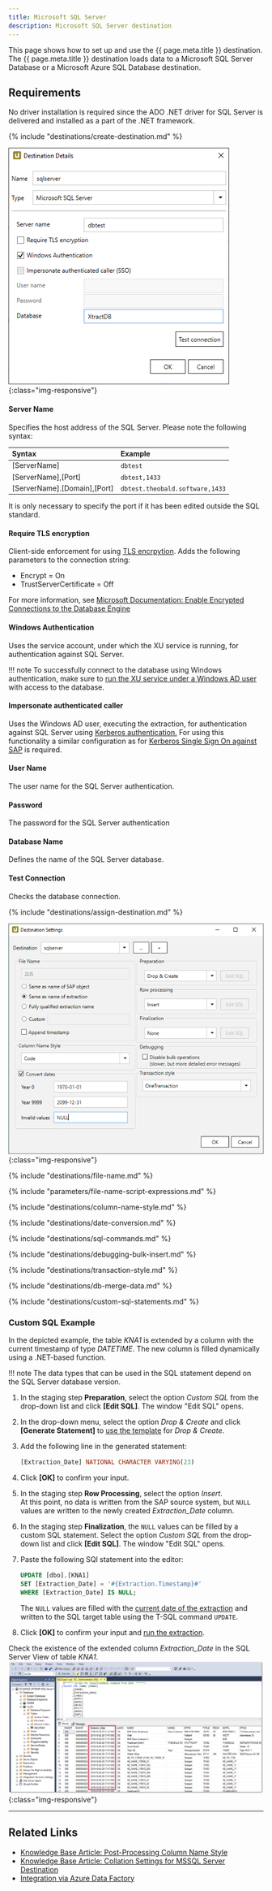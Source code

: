 ```yaml
---
title: Microsoft SQL Server
description: Microsoft SQL Server destination
---
```


This page shows how to set up and use the {{ page.meta.title }} destination. 
The {{ page.meta.title }} destination loads data to a Microsoft SQL Server Database or a Microsoft Azure SQL Database destination.

## Requirements

No driver installation is required since the ADO .NET driver for SQL Server is delivered and installed as a part of the .NET framework.

{% include "destinations/create-destination.md" %}

![Destination-Details](../../assets/images/xu/documentation/destinations/ms-sql/destination-details.png){:class="img-responsive"}

#### Server Name
Specifies the host address of the SQL Server. Please note the following syntax:

|Syntax | Example |
|:---|:---|
|[ServerName]| `dbtest`|
|[ServerName],[Port]| `dbtest,1433`|
|[ServerName].[Domain],[Port] |  `dbtest.theobald.software,1433`|

It is only necessary to specify the port if it has been edited outside the SQL standard.

#### Require TLS encryption
Client-side enforcement for using [TLS encrpytion](https://docs.microsoft.com/en-us/azure/sql-database/sql-database-connect-query#tls-considerations-for-sql-database-connectivity). 
Adds the following parameters to the connection string:

-  Encrypt = On
- TrustServerCertificate = Off

For more information, see [Microsoft Documentation: Enable Encrypted Connections to the Database Engine](https://docs.microsoft.com/en-us/sql/database-engine/configure-windows/enable-encrypted-connections-to-the-database-engine?view=sql-server-2017)

#### Windows Authentication
Uses the service account, under which the XU service is running, for authentication against SQL Server.

!!! note 
	To successfully connect to the database using Windows authentication, make sure to [run the XU service under a Windows AD user](../server/service-account.md) with access to the database.

#### Impersonate authenticated caller
Uses the Windows AD user, executing the extraction, for authentication against SQL Server using [Kerberos authentication.](https://blogs.msdn.microsoft.com/sqlupdates/2014/12/05/sql-server-kerberos-and-spn-quick-reference/)
For using this functionality a similar configuration as for [Kerberos Single Sign On against SAP](../../knowledge-base/sso-with-kerberos-snc.md) is required.

#### User Name
The user name for the SQL Server authentication. 

#### Password
The password for the SQL Server authentication

#### Database Name
Defines the name of the SQL Server database.

#### Test Connection
Checks the database connection. 


{% include "destinations/assign-destination.md" %}

![Destination-settings](../../assets/images/xu/documentation/destinations/ms-sql/destination-settings.png){:class="img-responsive"}

{% include "destinations/file-name.md" %}

{% include "parameters/file-name-script-expressions.md" %}

{% include "destinations/column-name-style.md" %}

{% include "destinations/date-conversion.md" %}

{% include "destinations/sql-commands.md" %}

{% include "destinations/debugging-bulk-insert.md" %}

{% include "destinations/transaction-style.md" %} 

{% include "destinations/db-merge-data.md" %} 

{% include "destinations/custom-sql-statements.md" %} 


### Custom SQL Example
In the depicted example, the table *KNA1* is extended by a column with the current timestamp of type *DATETIME*.
The new column is filled dynamically using a .NET-based function. 

!!! note 
	The data types that can be used in the SQL statement depend on the SQL Server database version.

1. In the staging step **Preparation**, select the option *Custom SQL* from the drop-down list and click **[Edit SQL]**. The window "Edit SQL" opens.
2. In the drop-down menu, select the option *Drop & Create* and click **[Generate Statement]** to [use the template](#use-templates) for *Drop & Create*.
3. Add the following line in the generated statement: <br>
	```sql
	[Extraction_Date] NATIONAL CHARACTER VARYING(23)
	```
4. Click **[OK]** to confirm your input. <br>
5. In the staging step **Row Processing**, select the option *Insert*. <br>
At this point, no data is written from the SAP source system, but `NULL` values are written to the newly created *Extraction_Date* column.
6. In the staging step **Finalization**, the `NULL` values can be filled by a custom SQL statement. 
Select the option *Custom SQL* from the drop-down list and click **[Edit SQL]**.  The window "Edit SQL" opens.
7. Paste the following SQl statement into the editor:

	```sql
	UPDATE [dbo].[KNA1] 
	SET [Extraction_Date] = '#{Extraction.Timestamp}#' 
	WHERE [Extraction_Date] IS NULL;
	```

	The `NULL` values are filled with the [current date of the extraction](#use-script-expressions) and written to the SQL target table using the T-SQL command `UPDATE`. <br>
10. Click **[OK]** to confirm your input and [run the extraction](../execute-and-automate/run-an-extraction.md/#run-extractions-in-the-designer).

Check the existence of the extended column *Extraction_Date*  in the SQL Server View of table *KNA1*.<br>
![Custom_SQL_SQL_Server_Ausgabe](../../assets/images/xu/documentation/destinations/ms-sql/sql_server_extraction_date.png){:class="img-responsive"}

****

## Related Links

- [Knowledge Base Article: Post-Processing Column Name Style](../../knowledge-base/adjust-column-name-style.md)
- [Knowledge Base Article: Collation Settings for MSSQL Server Destination](../../knowledge-base/collation-sql-server.md)
- [Integration via Azure Data Factory](../execute-and-automate/call-via-etl.md#integration-via-azure-data-factory)
